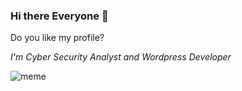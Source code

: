 ### Hi there Everyone 👋

Do you like my profile?

*I'm Cyber Security Analyst and Wordpress Developer* 

![meme](https://www.cybertalk.org/wp-content/uploads/2023/03/Picture8.jpg)
